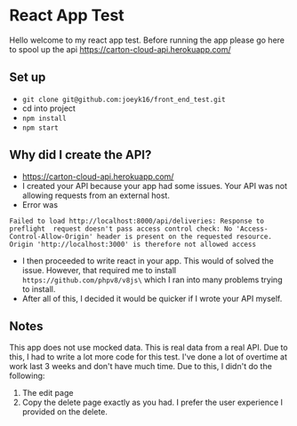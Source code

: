 # React App Test

Hello welcome to my react app test. Before running the app please go here to spool up the api https://carton-cloud-api.herokuapp.com/

## Set up

 - `git clone git@github.com:joeyk16/front_end_test.git`
 - cd into project
 - `npm install`
 - `npm start`

## Why did I create the API?

- https://carton-cloud-api.herokuapp.com/
- I created your API because your app had some issues. Your API was not allowing requests from an external host.
- Error was
```
Failed to load http://localhost:8000/api/deliveries: Response to  preflight  request doesn't pass access control check: No 'Access-Control-Allow-Origin' header is present on the requested resource. Origin 'http://localhost:3000' is therefore not allowed access

```
- I then proceeded to write react in your app. This would of solved the issue. However, that required me to install `https://github.com/phpv8/v8js\` which I ran into many problems trying to install.
- After all of this, I decided it would be quicker if I wrote your API myself.


## Notes

This app does not use mocked data. This is real data from a real API. Due to this, I had to write a lot more code for this test. I've done a lot of overtime at work last 3 weeks and don't have much time. Due to this, I didn't do the following:

1. The edit page
2. Copy the delete page exactly as you had. I prefer the user experience I provided on the delete.

